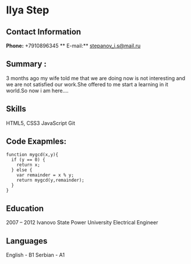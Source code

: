 
# Ilya Step

## Contact Information
**Phone:** +7910896345 ** 
E-mail:** stepanov_i.s@mail.ru

## Summary :
3  months ago my wife told me that  we are doing now is not interesting and we are not satisfied our work.She offered to me start  a learning in it world.So now i am here....

## Skills
HTML5, CSS3
JavaScript
Git

## Code Exapmles:
```
function mygcd(x,y){
  if (y == 0) {
    return x;
  } else {
    var remainder = x % y;
    return mygcd(y,remainder);
  }
}
```
## Education
2007 – 2012 Ivanovo State  Power University Electrical Engineer

## Languages
English - B1
Serbian - A1
